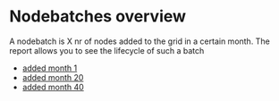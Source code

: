# Nodebatches overview

A nodebatch is X nr of nodes added to the grid in a certain month.
The report allows you to see the lifecycle of such a batch

- [added month 1](nodesbatch_1_report.md)
- [added month 20](nodesbatch_20_report.md)
- [added month 40](nodesbatch_40_report.md)